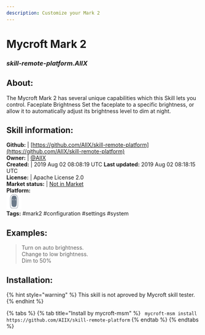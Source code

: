 ```yaml
---
description: Customize your Mark 2
---
```


# Mycroft Mark 2  
### _skill-remote-platform.AIIX_  
## About:  
The Mycroft Mark 2 has several unique capabilities which this Skill lets you
control.
Faceplate Brightness
Set the faceplate to a specific brightness, or allow it to automatically adjust
its brightness level to dim at night.

## Skill information:  
**Github:** | [https://github.com/AIIX/skill-remote-platform](https://github.com/AIIX/skill-remote-platform)  
**Owner:** | [@AIIX](https://github.com/AIIX)  
**Created:** | 2019 Aug 02 08:08:19 UTC  **Last updated:** 2019 Aug 02 08:18:15 UTC  
**License:** | Apache License 2.0  
**Market status:** | [Not in Market](https://market.mycroft.ai/skill/)  
**Platform:**  
 ![Mark II](../.gitbook/assets/mark-2-icon.png)   
**Tags:** \#mark2 \#configuration \#settings \#system   
## Examples:  
> Turn on auto brightness.  
> Change to low brightness.  
> Dim to 50%  
  
## Installation:  
{% hint style="warning" %}
This skill is not aproved by Mycroft skill tester.
{% endhint %}
    
{% tabs %}
{% tab title="Install by mycroft-msm" %}
``` mycroft-msm install https://github.com/AIIX/skill-remote-platform```
{% endtab %}
  {% endtabs %}
  